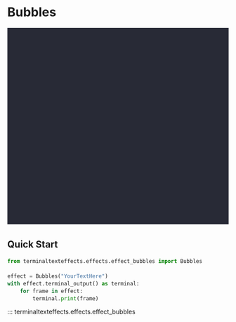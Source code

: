 # Bubbles

![Demo](../img/effects_demos/bubbles_demo.gif)

## Quick Start

``` py title="bubbles.py"
from terminaltexteffects.effects.effect_bubbles import Bubbles

effect = Bubbles("YourTextHere")
with effect.terminal_output() as terminal:
    for frame in effect:
        terminal.print(frame)
```

::: terminaltexteffects.effects.effect_bubbles
